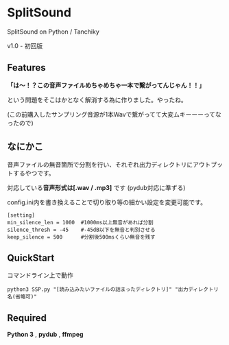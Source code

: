 # SplitSound
SplitSound on Python / Tanchiky

v1.0 - 初回版



## Features

**「は～！？この音声ファイルめちゃめちゃ一本で繋がってんじゃん！！」**

という問題をそこはかとなく解消する為に作りました。やったね。



(この前購入したサンプリング音源が1本Wavで繋がってて大変ムキーーーってなったので)



## なにかこ

音声ファイルの無音箇所で分割を行い、それぞれ出力ディレクトリにアウトプットするやつです。

対応している**音声形式は[.wav / .mp3]** です (pydub対応に準ずる)

config.ini内を書き換えることで切り取り等の細かい設定を変更可能です。

```
[setting]
min_silence_len = 1000	#1000ms以上無音があれば分割
silence_thresh = -45	#-45dB以下を無音と判別させる
keep_silence = 500  	#分割後500msくらい無音を残す
```



## QuickStart

コマンドライン上で動作

` python3 SSP.py "[読み込みたいファイルの詰まったディレクトリ]" "出力ディレクトリ名(省略可)" `



## Required

**Python 3** , **pydub** , **ffmpeg** 



